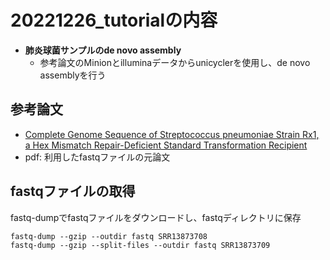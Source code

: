 # 20221226_tutorialの内容  
- **肺炎球菌サンプルのde novo assembly**  
  - 参考論文のMinionとilluminaデータからunicyclerを使用し、de novo assemblyを行う

## 参考論文  
- [Complete Genome Sequence of Streptococcus pneumoniae Strain Rx1, a Hex Mismatch Repair-Deficient Standard Transformation Recipient](https://pubmed.ncbi.nlm.nih.gov/34647809/)
- pdf: 利用したfastqファイルの元論文

## fastqファイルの取得
fastq-dumpでfastqファイルをダウンロードし、fastqディレクトリに保存
```
fastq-dump --gzip --outdir fastq SRR13873708
fastq-dump --gzip --split-files --outdir fastq SRR13873709
